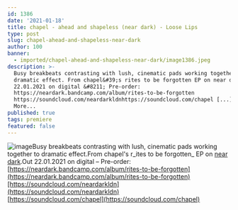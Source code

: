 ```yaml
---
id: 1386
date: '2021-01-18'
title: chapel - ahead and shapeless (near dark) - Loose Lips
type: post
slug: chapel-ahead-and-shapeless-near-dark
author: 100
banner:
  - imported/chapel-ahead-and-shapeless-near-dark/image1386.jpeg
description: >-
  Busy breakbeats contrasting with lush, cinematic pads working together to
  dramatic effect. From chapel&#39;s rites to be forgotten EP on near dark. Out
  22.01.2021 on digital &#8211; Pre-order:
  https://neardark.bandcamp.com/album/rites-to-be-forgotten
  https://soundcloud.com/neardarkldnhttps://soundcloud.com/chapel [...]Read
  More...
published: true
tags: premiere
featured: false
---
```

![image](../imported/chapel-ahead-and-shapeless-near-dark/image1386.jpeg)Busy breakbeats contrasting with lush, cinematic pads working together to dramatic effect.From chapel's r_ites to be forgotten_ EP on [near dark](https://neardark.bandcamp.com).Out 22.01.2021 on digital – Pre-order: [https://neardark.bandcamp.com/album/rites-to-be-forgotten](https://neardark.bandcamp.com/album/rites-to-be-forgotten)[https://soundcloud.com/neardarkldn](https://soundcloud.com/neardarkldn)  
[https://soundcloud.com/chapel](https://soundcloud.com/chapel)